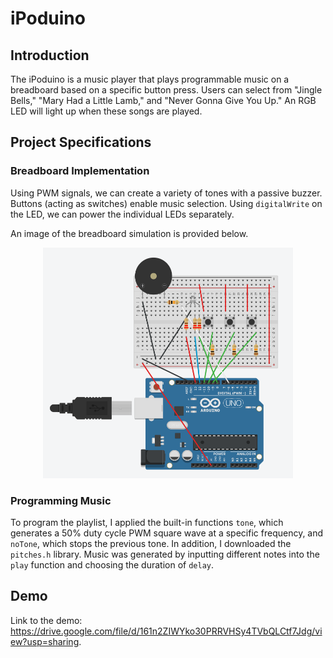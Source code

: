 # iPoduino

## Introduction

The iPoduino is a music player that plays programmable music on a breadboard based on a specific button press. Users can select from "Jingle Bells," "Mary Had a Little Lamb," and "Never Gonna Give You Up." An RGB LED will light up when these songs are played. 

## Project Specifications

### Breadboard Implementation

Using PWM signals, we can create a variety of tones with a passive buzzer. Buttons (acting as switches) enable music selection. Using `digitalWrite` on the LED, we can power the individual LEDs separately.

An image of the breadboard simulation is provided below.

<p align="center">
  <img src="https://github.com/chen4578/Open-Project-Space-OPS-/blob/223838da0f78471cfe7f6975fe81610ce7ee587a/assets/Screenshot%202025-09-29%20232328.png" width="400">
</p>

### Programming Music

To program the playlist, I applied the built-in functions `tone`, which generates a 50% duty cycle PWM square wave at a specific frequency, and `noTone`, which stops the previous tone. In addition, I downloaded the `pitches.h` library. Music was generated by inputting different notes into the `play` function and choosing the duration of `delay`.

## Demo

Link to the demo: https://drive.google.com/file/d/161n2ZIWYko30PRRVHSy4TVbQLCtf7Jdg/view?usp=sharing.
